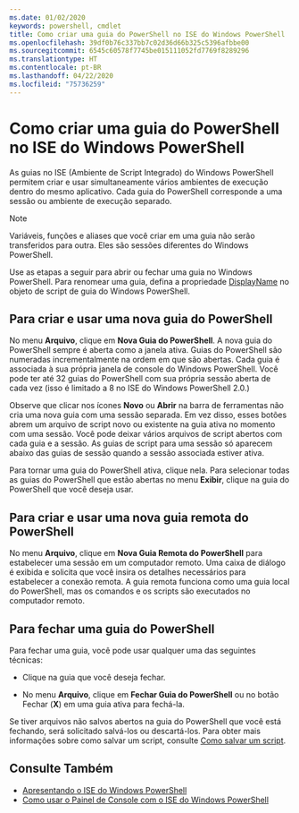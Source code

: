 ```yaml
---
ms.date: 01/02/2020
keywords: powershell, cmdlet
title: Como criar uma guia do PowerShell no ISE do Windows PowerShell
ms.openlocfilehash: 39df0b76c337bb7c02d36d66b325c5396afbbe00
ms.sourcegitcommit: 6545c60578f7745be015111052fd7769f8289296
ms.translationtype: HT
ms.contentlocale: pt-BR
ms.lasthandoff: 04/22/2020
ms.locfileid: "75736259"
---
```

# <a name="how-to-create-a-powershell-tab-in-windows-powershell-ise"></a>Como criar uma guia do PowerShell no ISE do Windows PowerShell

As guias no ISE (Ambiente de Script Integrado) do Windows PowerShell permitem criar e usar simultaneamente vários ambientes de execução dentro do mesmo aplicativo. Cada guia do PowerShell corresponde a uma sessão ou ambiente de execução separado.

> [!NOTE]
> Variáveis, funções e aliases que você criar em uma guia não serão transferidos para outra. Eles são sessões diferentes do Windows PowerShell.

Use as etapas a seguir para abrir ou fechar uma guia no Windows PowerShell. Para renomear uma guia, defina a propriedade [DisplayName](object-model/The-PowerShellTab-Object.md#displayname) no objeto de script de guia do Windows PowerShell.

## <a name="to-create-and-use-a-new-powershell-tab"></a>Para criar e usar uma nova guia do PowerShell

No menu **Arquivo**, clique em **Nova Guia do PowerShell**. A nova guia do PowerShell sempre é aberta como a janela ativa. Guias do PowerShell são numeradas incrementalmente na ordem em que são abertas. Cada guia é associada à sua própria janela de console do Windows PowerShell. Você pode ter até 32 guias do PowerShell com sua própria sessão aberta de cada vez (isso é limitado a 8 no ISE do Windows PowerShell 2.0.)

Observe que clicar nos ícones **Novo** ou **Abrir** na barra de ferramentas não cria uma nova guia com uma sessão separada. Em vez disso, esses botões abrem um arquivo de script novo ou existente na guia ativa no momento com uma sessão. Você pode deixar vários arquivos de script abertos com cada guia e a sessão. As guias de script para uma sessão só aparecem abaixo das guias de sessão quando a sessão associada estiver ativa.

Para tornar uma guia do PowerShell ativa, clique nela. Para selecionar todas as guias do PowerShell que estão abertas no menu **Exibir**, clique na guia do PowerShell que você deseja usar.

## <a name="to-create-and-use-a-new-remote-powershell-tab"></a>Para criar e usar uma nova guia remota do PowerShell

No menu **Arquivo**, clique em **Nova Guia Remota do PowerShell** para estabelecer uma sessão em um computador remoto. Uma caixa de diálogo é exibida e solicita que você insira os detalhes necessários para estabelecer a conexão remota. A guia remota funciona como uma guia local do PowerShell, mas os comandos e os scripts são executados no computador remoto.

## <a name="to-close-a-powershell-tab"></a>Para fechar uma guia do PowerShell

Para fechar uma guia, você pode usar qualquer uma das seguintes técnicas:

- Clique na guia que você deseja fechar.

- No menu **Arquivo**, clique em **Fechar Guia do PowerShell** ou no botão Fechar (**X**) em uma guia ativa para fechá-la.

Se tiver arquivos não salvos abertos na guia do PowerShell que você está fechando, será solicitado salvá-los ou descartá-los. Para obter mais informações sobre como salvar um script, consulte [Como salvar um script](How-to-Write-and-Run-Scripts-in-the-Windows-PowerShell-ISE.md#how-to-save-a-script).

## <a name="see-also"></a>Consulte Também

- [Apresentando o ISE do Windows PowerShell](Introducing-the-Windows-PowerShell-ISE.md)
- [Como usar o Painel de Console com o ISE do Windows PowerShell](How-to-Use-the-Console-Pane-in-the-Windows-PowerShell-ISE.md)
